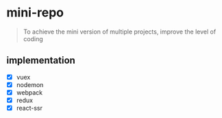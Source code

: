 # mini-repo

> To achieve the mini version of multiple projects, improve the level of coding

## implementation

- [x] vuex
- [x] nodemon
- [x] webpack
- [x] redux
- [x] react-ssr
